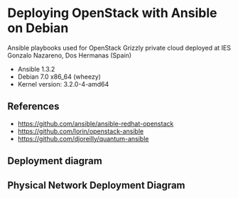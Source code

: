 
# Deploying OpenStack with Ansible on Debian

Ansible playbooks used for OpenStack Grizzly private cloud deployed at IES
Gonzalo Nazareno, Dos Hermanas (Spain)

- Ansible 1.3.2
- Debian 7.0 x86_64 (wheezy)
- Kernel version: 3.2.0-4-amd64

## References

- https://github.com/ansible/ansible-redhat-openstack
- https://github.com/lorin/openstack-ansible
- https://github.com/djoreilly/quantum-ansible

## Deployment diagram

## Physical Network Deployment Diagram